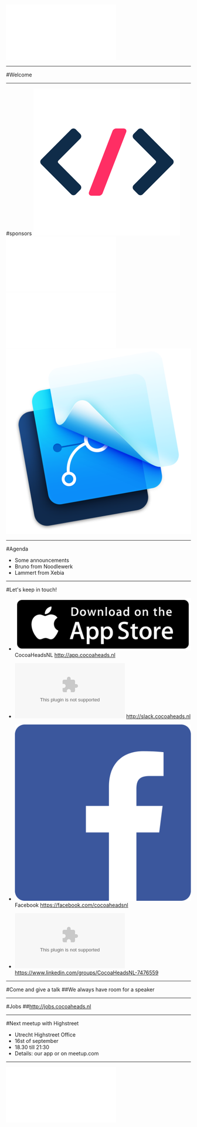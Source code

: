 ![fit](../Logos/CocoaHeadsNL.pdf)

---

#Welcome

---

#sponsors
![inline fit](../Logos/noodlewerk.png)
![inline fit left](../Logos/egeniq.pdf) ![inline fit right](../Logos/xebia.pdf)![inline fit right](../Logos/framerstudio.png)

---

#Agenda
- Some announcements
- Bruno from Noodlewerk
- Lammert from Xebia

---

#Let's keep in touch!

- ![inline](../Logos/appstore.png) CocoaHeadsNL
http://app.cocoaheads.nl

- ![inline](../Logos/slack_cmyk.eps)
http://slack.cocoaheads.nl

- ![inline](../Logos/Facebook_logo.png) Facebook
https://facebook.com/cocoaheadsnl

- ![inline](../Logos/LinkedIn_logo.eps)
https://www.linkedin.com/groups/CocoaHeadsNL-7476559

---

#Come and give a talk
##We always have room for a speaker

---

#Jobs
##http://jobs.cocoaheads.nl

---

#Next meetup with Highstreet
- Utrecht Highstreet Office
- 16st of september
- 18.30 till 21:30
- Details: our app or on meetup.com

---

![fit](../Logos/CocoaHeadsNL.pdf)
